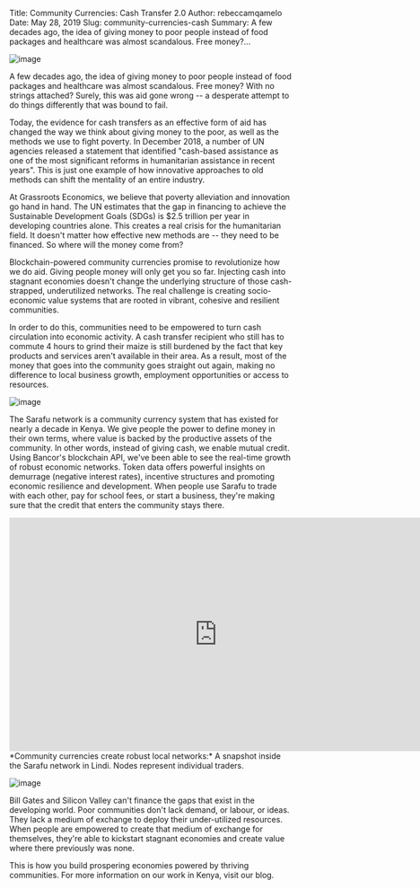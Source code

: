 Title: Community Currencies: Cash Transfer 2.0
Author: rebeccamqamelo
Date: May 28, 2019
Slug: community-currencies-cash
Summary: A few decades ago, the idea of giving money to poor people instead of food packages and healthcare was almost scandalous. Free money?...

![image](images/blog/community-currencies-cash1.webp)

A few decades ago, the idea of giving money to poor people instead of
food packages and healthcare was almost scandalous. Free money? With no
strings attached? Surely, this was aid gone wrong -- a desperate attempt
to do things differently that was bound to fail.

Today, the evidence for cash transfers as an effective form of aid has
changed the way we think about giving money to the poor, as well as the
methods we use to fight poverty. In December 2018, a number of UN
agencies released a statement that identified "cash-based assistance as
one of the most significant reforms in humanitarian assistance in recent
years". This is just one example of how innovative approaches to old
methods can shift the mentality of an entire industry.

At Grassroots Economics, we believe that poverty alleviation and
innovation go hand in hand. The UN estimates that the gap in financing
to achieve the Sustainable Development Goals (SDGs) is $2.5 trillion
per year in developing countries alone. This creates a real crisis for
the humanitarian field. It doesn't matter how effective new methods are
-- they need to be financed. So where will the money come from?

Blockchain-powered community currencies promise to revolutionize how we
do aid. Giving people money will only get you so far. Injecting cash
into stagnant economies doesn't change the underlying structure of those
cash-strapped, underutilized networks. The real challenge is creating
socio-economic value systems that are rooted in vibrant, cohesive and
resilient communities.

In order to do this, communities need to be empowered to turn cash
circulation into economic activity. A cash transfer recipient who still
has to commute 4 hours to grind their maize is still burdened by the
fact that key products and services aren't available in their area. As a
result, most of the money that goes into the community goes straight out
again, making no difference to local business growth, employment
opportunities or access to resources.

![image](images/blog/community-currencies-cash59.webp)

The Sarafu network is a community currency system that has existed for
nearly a decade in Kenya. We give people the power to define money in
their own terms, where value is backed by the productive assets of the
community. In other words, instead of giving cash, we enable mutual
credit. Using Bancor's blockchain API, we've been able to see the
real-time growth of robust economic networks. Token data offers powerful
insights on demurrage (negative interest rates), incentive structures
and promoting economic resilience and development. When people use
Sarafu to trade with each other, pay for school fees, or start a
business, they're making sure that the credit that enters the community
stays there.

<iframe width="740" height="416" src="https://www.youtube.com/embed/B4430YSgLzE" title="YouTube video player" frameborder="0" allow="accelerometer; autoplay; clipboard-write; encrypted-media; gyroscope; picture-in-picture" allowfullscreen></iframe>
*Community currencies create robust local networks:* A snapshot inside
the Sarafu network in Lindi. Nodes represent individual traders.

![image](images/blog/community-currencies-cash91.webp)

Bill Gates and Silicon Valley can't finance the gaps that exist in the
developing world. Poor communities don't lack demand, or labour, or
ideas. They lack a medium of exchange to deploy their under-utilized
resources. When people are empowered to create that medium of exchange
for themselves, they're able to kickstart stagnant economies and create
value where there previously was none.

This is how you build prospering economies powered by thriving
communities. For more information on our work in Kenya, visit our blog.


